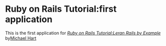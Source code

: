 # Ruby on Rails Tutorial:first application
 This is the first application for
 [*Ruby on Rails Tutorial:Leran Rails by Example*](http://railstutorial.org.)
 by[Michael Hart](http://michaelhartl.com/)
